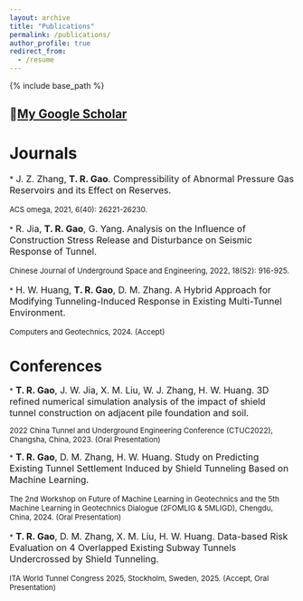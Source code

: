 ```yaml
---
layout: archive
title: "Publications"
permalink: /publications/
author_profile: true
redirect_from:
  - /resume
---
```


{% include base_path %}
## 📝[My Google Scholar](https://scholar.google.com/citations?user=TcyZu_8AAAAJ&hl=zh-CN)

Journals
======

*<font size=3> J. Z. Zhang, **T. R. Gao**. Compressibility of Abnormal Pressure Gas Reservoirs and its Effect on Reserves.

<font size=2> ACS omega, 2021, 6(40): 26221-26230.

*<font size=3> R. Jia, **T. R. Gao**, G. Yang. Analysis on the Influence of Construction Stress Release and Disturbance on Seismic Response of Tunnel.

<font size=2> Chinese Journal of Underground Space and Engineering, 2022, 18(S2): 916-925.

*<font size=3> H. W. Huang, **T. R. Gao**, D. M. Zhang. A Hybrid Approach for Modifying Tunneling-Induced Response in Existing Multi-Tunnel Environment. 
  
<font size=2> Computers and Geotechnics, 2024. (Accept)

Conferences
======
*<font size=3> **T. R. Gao**, J. W. Jia, X. M. Liu, W. J. Zhang, H. W. Huang. 3D refined numerical simulation analysis of the impact of shield tunnel construction on adjacent pile foundation and soil. </font>
  
<font size=2> 2022 China Tunnel and Underground Engineering Conference (CTUC2022), Changsha, China, 2023.
(Oral Presentation) </font>

*<font size=3> **T. R. Gao**, D. M. Zhang, H. W. Huang. Study on Predicting Existing Tunnel Settlement Induced by Shield Tunneling Based on Machine Learning.
  
<font size=2>The 2nd Workshop on Future of Machine Learning in Geotechnics and the 5th Machine Learning in Geotechnics Dialogue (2FOMLIG & 5MLIGD), Chengdu, China, 2024.
(Oral Presentation)

*<font size=3> **T. R. Gao**, D. M. Zhang, X. M. Liu, H. W. Huang. Data-based Risk Evaluation on 4 Overlapped Existing Subway Tunnels Undercrossed by Shield Tunneling. 
  
<font size=2>ITA World Tunnel Congress 2025, Stockholm, Sweden, 2025. 
(Accept, Oral Presentation)
  
[comment]: <> (Publications)

[comment]: <> (======)

[comment]: <> (  <ul>{% for post in site.publications reversed %})

[comment]: <> (    {% include archive-single-cv.html %})

[comment]: <> (  {% endfor %}</ul>)
